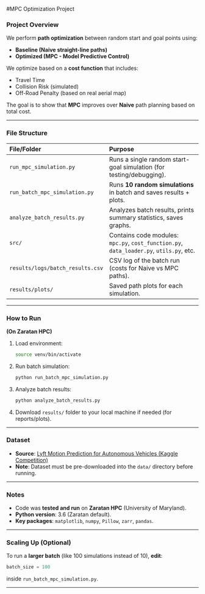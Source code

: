 #MPC Optimization Project

### Project Overview
We perform **path optimization** between random start and goal points using:
- **Baseline (Naive straight-line paths)**
- **Optimized (MPC - Model Predictive Control)**

We optimize based on a **cost function** that includes:
- Travel Time
- Collision Risk (simulated)
- Off-Road Penalty (based on real aerial map)

The goal is to show that **MPC** improves over **Naive** path planning based on total cost.

---

### File Structure
| File/Folder | Purpose |
|:------------|:--------|
| `run_mpc_simulation.py` | Runs a single random start-goal simulation (for testing/debugging). |
| `run_batch_mpc_simulation.py` | Runs **10 random simulations** in batch and saves results + plots. |
| `analyze_batch_results.py` | Analyzes batch results, prints summary statistics, saves graphs. |
| `src/` | Contains code modules: `mpc.py`, `cost_function.py`, `data_loader.py`, `utils.py`, etc. |
| `results/logs/batch_results.csv` | CSV log of the batch run (costs for Naive vs MPC paths). |
| `results/plots/` | Saved path plots for each simulation. |

---

### How to Run
**(On Zaratan HPC)**

1. Load environment:
    ```bash
    source venv/bin/activate
    ```

2. Run batch simulation:
    ```bash
    python run_batch_mpc_simulation.py
    ```

3. Analyze batch results:
    ```bash
    python analyze_batch_results.py
    ```

4. Download `results/` folder to your local machine if needed (for reports/plots).

---

### Dataset
- **Source**: [Lyft Motion Prediction for Autonomous Vehicles (Kaggle Competition)](https://www.kaggle.com/competitions/lyft-motion-prediction-autonomous-vehicles/data)
- **Note**: Dataset must be pre-downloaded into the `data/` directory before running.

---

### Notes
- Code was **tested and run** on **Zaratan HPC** (University of Maryland).
- **Python version**: 3.6 (Zaratan default).
- **Key packages**: `matplotlib`, `numpy`, `Pillow`, `zarr`, `pandas`.

---

### Scaling Up (Optional)
To run a **larger batch** (like 100 simulations instead of 10), **edit**:
```python
batch_size = 100
```
inside `run_batch_mpc_simulation.py`.

---

